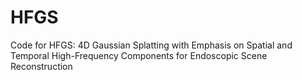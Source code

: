 # HFGS
Code for HFGS: 4D Gaussian Splatting with Emphasis on Spatial and Temporal High-Frequency Components for Endoscopic Scene Reconstruction
